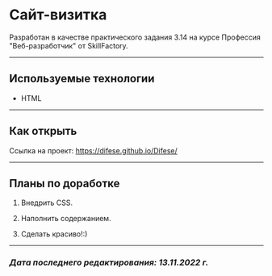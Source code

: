 # Сайт-визитка

Разработан в качестве практического задания 3.14 на курсе Профессия "Веб-разработчик" от SkillFactory.

***

## Используемые технологии

* HTML

***

## Как открыть

Ссылка на проект: https://difese.github.io/Difese/

***

## Планы по доработке

1. Внедрить СSS.

2. Наполнить содержанием.

3. Сделать красиво!:)

***

### *Дата последнего редактирования: 13.11.2022 г.*

